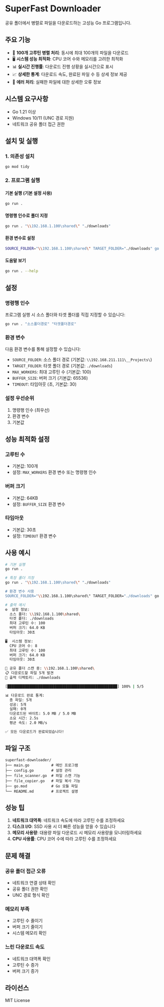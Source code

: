 # SuperFast Downloader

공유 폴더에서 병렬로 파일을 다운로드하는 고성능 Go 프로그램입니다.

## 주요 기능

- 🚀 **100개 고루틴 병렬 처리**: 동시에 최대 100개의 파일을 다운로드
- 🖥️ **시스템 성능 최적화**: CPU 코어 수와 메모리를 고려한 최적화
- 📊 **실시간 진행률**: 다운로드 진행 상황을 실시간으로 표시
- 📈 **상세한 통계**: 다운로드 속도, 완료된 파일 수 등 상세 정보 제공
- 🔄 **에러 처리**: 실패한 파일에 대한 상세한 오류 정보

## 시스템 요구사항

- Go 1.21 이상
- Windows 10/11 (UNC 경로 지원)
- 네트워크 공유 폴더 접근 권한

## 설치 및 실행

### 1. 의존성 설치
```bash
go mod tidy
```

### 2. 프로그램 실행

#### 기본 실행 (기본 설정 사용)
```bash
go run .
```

#### 명령행 인수로 폴더 지정
```bash
go run . "\\192.168.1.100\shared\" "./downloads"
```

#### 환경 변수로 설정
```bash
SOURCE_FOLDER="\\192.168.1.100\shared\" TARGET_FOLDER="./downloads" go run .
```

#### 도움말 보기
```bash
go run . --help
```

## 설정

### 명령행 인수
프로그램 실행 시 소스 폴더와 타겟 폴더를 직접 지정할 수 있습니다:
```bash
go run . "소스폴더경로" "타겟폴더경로"
```

### 환경 변수
다음 환경 변수를 통해 설정할 수 있습니다:

- `SOURCE_FOLDER`: 소스 폴더 경로 (기본값: `\\192.168.211.111\__Projects\`)
- `TARGET_FOLDER`: 타겟 폴더 경로 (기본값: `./downloads`)
- `MAX_WORKERS`: 최대 고루틴 수 (기본값: 100)
- `BUFFER_SIZE`: 버퍼 크기 (기본값: 65536)
- `TIMEOUT`: 타임아웃 (초, 기본값: 30)

### 설정 우선순위
1. 명령행 인수 (최우선)
2. 환경 변수
3. 기본값

## 성능 최적화 설정

### 고루틴 수
- 기본값: 100개
- 설정: `MAX_WORKERS` 환경 변수 또는 명령행 인수

### 버퍼 크기
- 기본값: 64KB
- 설정: `BUFFER_SIZE` 환경 변수

### 타임아웃
- 기본값: 30초
- 설정: `TIMEOUT` 환경 변수

## 사용 예시

```bash
# 기본 실행
go run .

# 특정 폴더 지정
go run . "\\192.168.1.100\shared\" "./downloads"

# 환경 변수 사용
SOURCE_FOLDER="\\192.168.1.100\shared\" TARGET_FOLDER="./downloads" go run .

# 출력 예시
⚙️  설정 정보:
  소스 폴더: \\192.168.1.100\shared\
  타겟 폴더: ./downloads
  최대 고루틴 수: 100
  버퍼 크기: 64.0 KB
  타임아웃: 30초

🖥️  시스템 정보:
  CPU 코어 수: 8
  최대 고루틴 수: 100
  버퍼 크기: 64.0 KB
  타임아웃: 30초

📁 공유 폴더 스캔 중: \\192.168.1.100\shared\
📋 다운로드할 파일 5개 발견
📂 출력 디렉토리: ./downloads

[██████████████████████████████████████████████████] 100% | 5/5

📊 다운로드 완료 통계:
  총 파일: 5개
  성공: 5개
  실패: 0개
  다운로드된 바이트: 5.0 MB / 5.0 MB
  소요 시간: 2.5s
  평균 속도: 2.0 MB/s

✅ 모든 다운로드가 완료되었습니다!
```

## 파일 구조

```
superfast-downloader/
├── main.go          # 메인 프로그램
├── config.go        # 설정 관리
├── file_scanner.go  # 파일 스캔 기능
├── file_copier.go   # 파일 복사 기능
├── go.mod           # Go 모듈 파일
└── README.md        # 프로젝트 설명
```

## 성능 팁

1. **네트워크 대역폭**: 네트워크 속도에 따라 고루틴 수를 조정하세요
2. **디스크 I/O**: SSD 사용 시 더 빠른 성능을 얻을 수 있습니다
3. **메모리 사용량**: 대용량 파일 다운로드 시 메모리 사용량을 모니터링하세요
4. **CPU 사용률**: CPU 코어 수에 따라 고루틴 수를 조정하세요

## 문제 해결

### 공유 폴더 접근 오류
- 네트워크 연결 상태 확인
- 공유 폴더 권한 확인
- UNC 경로 형식 확인

### 메모리 부족
- 고루틴 수 줄이기
- 버퍼 크기 줄이기
- 시스템 메모리 확인

### 느린 다운로드 속도
- 네트워크 대역폭 확인
- 고루틴 수 증가
- 버퍼 크기 증가

## 라이선스

MIT License 